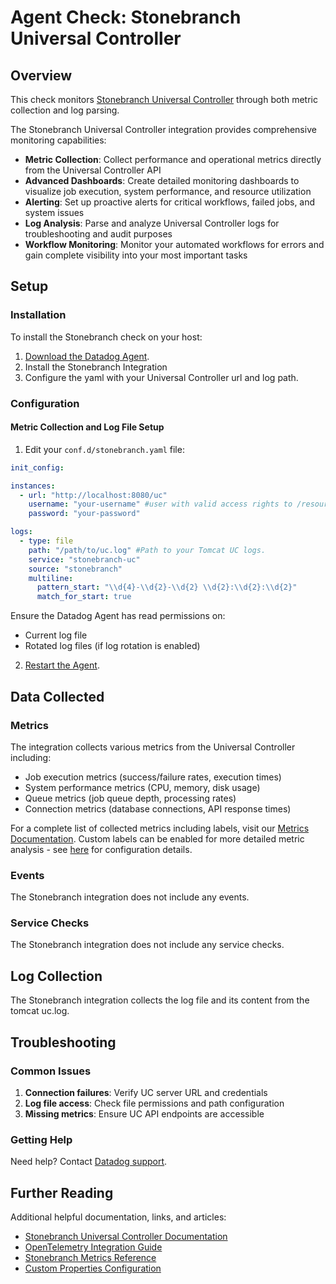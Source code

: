 # Agent Check: Stonebranch Universal Controller

## Overview

This check monitors [Stonebranch Universal Controller][1] through both metric collection and log parsing.

The Stonebranch Universal Controller integration provides comprehensive monitoring capabilities:

- **Metric Collection**: Collect performance and operational metrics directly from the Universal Controller API
- **Advanced Dashboards**: Create detailed monitoring dashboards to visualize job execution, system performance, and resource utilization
- **Alerting**: Set up proactive alerts for critical workflows, failed jobs, and system issues
- **Log Analysis**: Parse and analyze Universal Controller logs for troubleshooting and audit purposes
- **Workflow Monitoring**: Monitor your automated workflows for errors and gain complete visibility into your most important tasks

## Setup

### Installation

To install the Stonebranch check on your host:

1. [Download the Datadog Agent][3].
2. Install the Stonebranch Integration
3. Configure the yaml with your Universal Controller url and log path.

### Configuration

#### Metric Collection and Log File Setup

1. Edit your `conf.d/stonebranch.yaml` file:

```yaml
init_config:

instances:
  - url: "http://localhost:8080/uc"
    username: "your-username" #user with valid access rights to /resources/metric
    password: "your-password" 

logs:
  - type: file
    path: "/path/to/uc.log" #Path to your Tomcat UC logs.
    service: "stonebranch-uc"
    source: "stonebranch"
    multiline:
      pattern_start: "\\d{4}-\\d{2}-\\d{2} \\d{2}:\\d{2}:\\d{2}"
      match_for_start: true
```
Ensure the Datadog Agent has read permissions on:
- Current log file
- Rotated log files (if log rotation is enabled)

2. [Restart the Agent][4].

## Data Collected

### Metrics

The integration collects various metrics from the Universal Controller including:

- Job execution metrics (success/failure rates, execution times)
- System performance metrics (CPU, memory, disk usage)
- Queue metrics (job queue depth, processing rates)
- Connection metrics (database connections, API response times)

For a complete list of collected metrics including labels, visit our [Metrics Documentation][6]. Custom labels can be enabled for more detailed metric analysis - see [here][7] for configuration details.

### Events

The Stonebranch integration does not include any events.

### Service Checks

The Stonebranch integration does not include any service checks.

## Log Collection

The Stonebranch integration collects the log file and its content from the tomcat uc.log.

## Troubleshooting

### Common Issues

1. **Connection failures**: Verify UC server URL and credentials
2. **Log file access**: Check file permissions and path configuration
3. **Missing metrics**: Ensure UC API endpoints are accessible

### Getting Help

Need help? Contact [Datadog support][9].

## Further Reading

Additional helpful documentation, links, and articles:

- [Stonebranch Universal Controller Documentation][1]
- [OpenTelemetry Integration Guide][10]
- [Stonebranch Metrics Reference][6]
- [Custom Properties Configuration][7]

[1]: https://stonebranchdocs.atlassian.net/wiki/spaces/SD/overview
[3]: https://app.datadoghq.com/account/settings/agent/latest
[4]: https://docs.datadoghq.com/agent/guide/agent-commands/#start-stop-and-restart-the-agent
[5]: https://docs.datadoghq.com/agent/guide/agent-commands/#agent-status-and-information
[6]: https://stonebranchdocs.atlassian.net/wiki/spaces/UA78/pages/1086492473/Provided+Metrics
[7]: https://stonebranchdocs.atlassian.net/wiki/spaces/UC78/pages/1086484929/Properties#Properties-Overview
[8]: https://github.com/DataDog/integrations-extras/blob/master/stonebranch/assets/service_checks.json
[9]: https://docs.datadoghq.com/help/
[10]: https://stonebranchdocs.atlassian.net/wiki/spaces/UC78/pages/1086463674/Integrating+OpenTelemetry